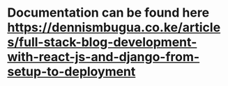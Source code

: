 # Documentation can be found here https://dennismbugua.co.ke/articles/full-stack-blog-development-with-react-js-and-django-from-setup-to-deployment
